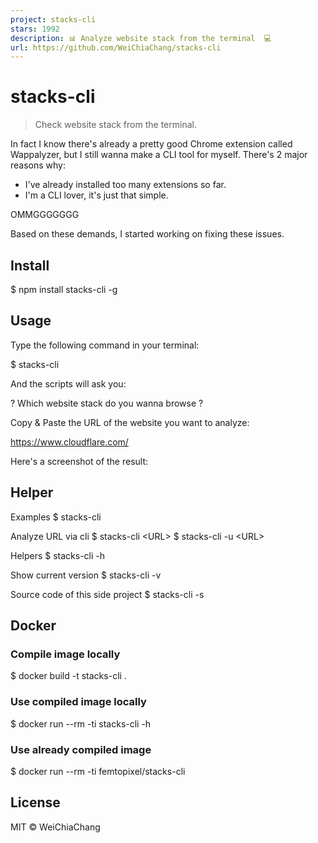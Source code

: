 ```yaml
---
project: stacks-cli
stars: 1992
description: 📊 Analyze website stack from the terminal  💻 
url: https://github.com/WeiChiaChang/stacks-cli
---
```


stacks-cli
==========

> Check website stack from the terminal.

In fact I know there's already a pretty good Chrome extension called Wappalyzer, but I still wanna make a CLI tool for myself. There's 2 major reasons why:

-   I've already installed too many extensions so far.
-   I'm a CLI lover, it's just that simple.

OMMGGGGGGG

Based on these demands, I started working on fixing these issues.

Install
-------

$ npm install stacks-cli -g

Usage
-----

Type the following command in your terminal:

$ stacks-cli

And the scripts will ask you:

? Which website stack do you wanna browse ?

Copy & Paste the URL of the website you want to analyze:

https://www.cloudflare.com/

Here's a screenshot of the result:

Helper
------

Examples
$ stacks-cli

Analyze URL via cli
$ stacks-cli <URL\>
$ stacks-cli -u <URL\>

Helpers
$ stacks-cli -h


Show current version
$ stacks-cli -v


Source code of this side project
$ stacks-cli -s

Docker
------

### Compile image locally

$ docker build -t stacks-cli .

### Use compiled image locally

$ docker run --rm -ti stacks-cli -h

### Use already compiled image

$ docker run --rm -ti femtopixel/stacks-cli

License
-------

MIT © WeiChiaChang
